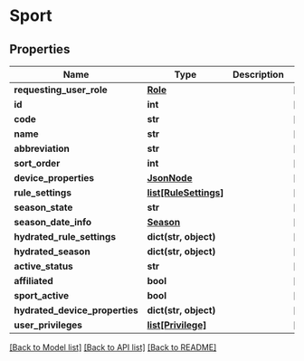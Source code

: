 # Sport

## Properties
Name | Type | Description | Notes
------------ | ------------- | ------------- | -------------
**requesting_user_role** | [**Role**](Role.md) |  | [optional] 
**id** | **int** |  | [optional] 
**code** | **str** |  | [optional] 
**name** | **str** |  | [optional] 
**abbreviation** | **str** |  | [optional] 
**sort_order** | **int** |  | [optional] 
**device_properties** | [**JsonNode**](JsonNode.md) |  | [optional] 
**rule_settings** | [**list[RuleSettings]**](RuleSettings.md) |  | [optional] 
**season_state** | **str** |  | [optional] 
**season_date_info** | [**Season**](Season.md) |  | [optional] 
**hydrated_rule_settings** | **dict(str, object)** |  | [optional] 
**hydrated_season** | **dict(str, object)** |  | [optional] 
**active_status** | **str** |  | [optional] 
**affiliated** | **bool** |  | [optional] 
**sport_active** | **bool** |  | [optional] 
**hydrated_device_properties** | **dict(str, object)** |  | [optional] 
**user_privileges** | [**list[Privilege]**](Privilege.md) |  | [optional] 

[[Back to Model list]](../README.md#documentation-for-models) [[Back to API list]](../README.md#documentation-for-api-endpoints) [[Back to README]](../README.md)

